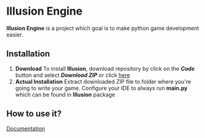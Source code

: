  

# Illusion Engine

**Illusion Engine** is a project which goal is to make python game development easier.

  

## Installation
 1. **Download**
To install **Illusion**, download repository by click on the ***Code*** button and select ***Download ZIP*** or click [here](placeholder)
2. **Actual Installation** 
 Extract downloaded ZIP file to folder where you're going to write your game. Configure your IDE to always run **main.py** which can be found in **Illusion** package

## How to use it?
[Documentation](placeholder)






